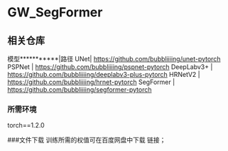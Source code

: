 # GW_SegFormer

## 相关仓库
模型***********|路径
UNet| https://github.com/bubbliiiing/unet-pytorch
PSPNet | https://github.com/bubbliiiing/pspnet-pytorch
DeepLabv3+ | https://github.com/bubbliiiing/deeplabv3-plus-pytorch
HRNetV2 | https://github.com/bubbliiiing/hrnet-pytorch
SegFormer | https://github.com/bubbliiiing/segformer-pytorch

### 所需环境
torch==1.2.0

###文件下载
训练所需的权值可在百度网盘中下载
链接；
